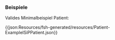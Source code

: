 ### Beispiele

Valides Minimalbeispiel Patient:

{{json:Resources/fsh-generated/resources/Patient-ExampleISiPPatient.json}}

